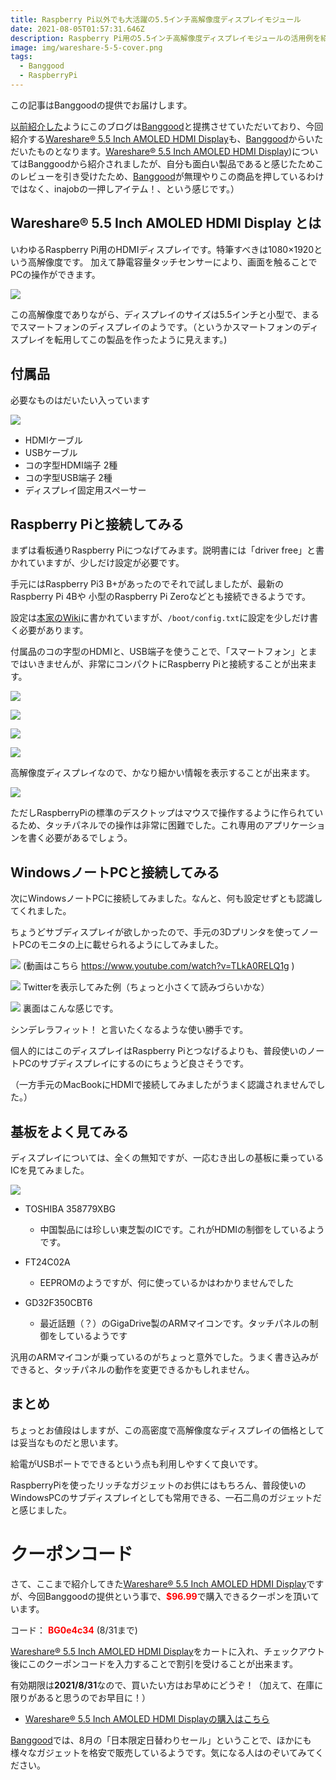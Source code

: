 ```yaml
---
title: Raspberry Pi以外でも大活躍の5.5インチ高解像度ディスプレイモジュール
date: 2021-08-05T01:57:31.646Z
description: Raspberry Pi用の5.5インチ高解像度ディスプレイモジュールの活用例を紹介します。
image: img/wareshare-5-5-cover.png
tags:
  - Banggood
  - RaspberryPi
---
```

この記事はBanggoodの提供でお届けします。

[以前紹介した](../../post/中国ecサイトbanggood/)ようにこのブログは[Banggood](https://jp.banggood.com/?p=0M092355466124202012)と提携させていただいており、今回紹介する[Wareshare® 5.5 Inch AMOLED HDMI Display](https://www.banggood.com/Wareshare-5_5-Inch-AMOLED-HDMI-Display-Capacitive-Touch-Screen-with-Tempered-Glass-Support-for-NVIDIA-Jetson-Nano-Raspberry-Pi-p-1526354.html?p=0M092355466124202012)も、[Banggood](https://jp.banggood.com/?p=0M092355466124202012)からいただいたものとなります。[Wareshare® 5.5 Inch AMOLED HDMI Display](https://www.banggood.com/Wareshare-5_5-Inch-AMOLED-HDMI-Display-Capacitive-Touch-Screen-with-Tempered-Glass-Support-for-NVIDIA-Jetson-Nano-Raspberry-Pi-p-1526354.html?p=0M092355466124202012))についてはBanggoodから紹介されましたが、自分も面白い製品であると感じたためこのレビューを引き受けたため、[Banggood](https://jp.banggood.com/?p=0M092355466124202012)が無理やりこの商品を押しているわけではなく、inajobの一押しアイテム！、という感じです。）

## Wareshare® 5.5 Inch AMOLED HDMI Display とは

いわゆるRaspberry Pi用のHDMIディスプレイです。特筆すべきは1080×1920という高解像度です。
加えて静電容量タッチセンサーにより、画面を触ることでPCの操作ができます。

![](img/wareshare-5-5-raspberrypi.jpg)

この高解像度でありながら、ディスプレイのサイズは5.5インチと小型で、まるでスマートフォンのディスプレイのようです。（というかスマートフォンのディスプレイを転用してこの製品を作ったように見えます。)

## 付属品

必要なものはだいたい入っています

![](img/wareshare-5-5-accessory.jpg)

* HDMIケーブル
* USBケーブル
* コの字型HDMI端子 2種
* コの字型USB端子 2種
* ディスプレイ固定用スペーサー

## Raspberry Piと接続してみる

まずは看板通りRaspberry Piにつなげてみます。説明書には「driver free」と書かれていますが、少しだけ設定が必要です。

手元にはRaspberry Pi3 B+があったのでそれで試しましたが、最新のRaspberry Pi 4Bや 小型のRaspberry Pi Zeroなどとも接続できるようです。

設定は[本家のWiki](https://www.waveshare.com/wiki/5.5inch_HDMI_AMOLED)に書かれていますが、`/boot/config.txt`に設定を少しだけ書く必要があります。

付属品のコの字型のHDMIと、USB端子を使うことで、「スマートフォン」とまではいきませんが、非常にコンパクトにRaspberry Piと接続することが出来ます。

![](img/wareshare-5-5-raspberrypi.jpg)

![](img/wareshare-5-5-raspberrypi-back.jpg)

![](img/wareshare-5-5-raspberrypi-side.jpg)

![](img/wareshare-5-5-raspberrypi-side2.jpg)

高解像度ディスプレイなので、かなり細かい情報を表示することが出来ます。

![](img/wareshare-5-5-raspberrypi-detail.jpg)

ただしRaspberryPiの標準のデスクトップはマウスで操作するように作られているため、タッチパネルでの操作は非常に困難でした。これ専用のアプリケーションを書く必要があるでしょう。

## WindowsノートPCと接続してみる

次にWindowsノートPCに接続してみました。なんと、何も設定せずとも認識してくれました。

ちょうどサブディスプレイが欲しかったので、手元の3Dプリンタを使ってノートPCのモニタの上に載せられるようにしてみました。

![](img/wareshare-5-5-winnote.jpg)
(動画はこちら https://www.youtube.com/watch?v=TLkA0RELQ1g )

![](img/wareshare-5-5-winnote2.jpg)
Twitterを表示してみた例（ちょっと小さくて読みづらいかな）

![](img/wareshare-5-5-winnote3.jpg)
裏面はこんな感じです。

シンデレラフィット！ と言いたくなるような使い勝手です。

個人的にはこのディスプレイはRaspberry Piとつなげるよりも、普段使いのノートPCのサブディスプレイにするのにちょうど良さそうです。

（一方手元のMacBookにHDMIで接続してみましたがうまく認識されませんでした。）

## 基板をよく見てみる

ディスプレイについては、全くの無知ですが、一応むき出しの基板に乗っているICを見てみました。

![](img/wareshare-5-5-circuit.jpg)

* TOSHIBA 358779XBG

  * 中国製品には珍しい東芝製のICです。これがHDMIの制御をしているようです。
* FT24C02A

  * EEPROMのようですが、何に使っているかはわかりませんでした
* GD32F350CBT6

  * 最近話題（？）のGigaDrive製のARMマイコンです。タッチパネルの制御をしているようです

汎用のARMマイコンが乗っているのがちょっと意外でした。うまく書き込みができると、タッチパネルの動作を変更できるかもしれません。

## まとめ

ちょっとお値段はしますが、この高密度で高解像度なディスプレイの価格としては妥当なものだと思います。

給電がUSBポートでできるという点も利用しやすくて良いです。

RaspberryPiを使ったリッチなガジェットのお供にはもちろん、普段使いのWindowsPCのサブディスプレイとしても常用できる、一石二鳥のガジェットだと感じました。

# クーポンコード

さて、ここまで紹介してきた[Wareshare® 5.5 Inch AMOLED HDMI Display](https://www.banggood.com/Wareshare-5_5-Inch-AMOLED-HDMI-Display-Capacitive-Touch-Screen-with-Tempered-Glass-Support-for-NVIDIA-Jetson-Nano-Raspberry-Pi-p-1526354.html?p=0M092355466124202012)ですが、今回Banggoodの提供という事で、<span style="color:red">**$96.99**</span>で購入できるクーポンを頂いています。

コード：
<span style="color:red">**BG0e4c34**</span> (8/31まで)

[Wareshare® 5.5 Inch AMOLED HDMI Display](https://www.banggood.com/Wareshare-5_5-Inch-AMOLED-HDMI-Display-Capacitive-Touch-Screen-with-Tempered-Glass-Support-for-NVIDIA-Jetson-Nano-Raspberry-Pi-p-1526354.html?p=0M092355466124202012)をカートに入れ、チェックアウト後にこのクーポンコードを入力することで割引を受けることが出来ます。

有効期限は**2021/8/31**なので、買いたい方はお早めにどうぞ！（加えて、在庫に限りがあると思うのでお早目に！）

* [Wareshare® 5.5 Inch AMOLED HDMI Displayの購入はこちら](https://www.banggood.com/Wareshare-5_5-Inch-AMOLED-HDMI-Display-Capacitive-Touch-Screen-with-Tempered-Glass-Support-for-NVIDIA-Jetson-Nano-Raspberry-Pi-p-1526354.html?p=0M092355466124202012)

[Banggood](https://www.banggood.com/marketing-jpcoupon/tid-8783.html?utmid=17856&p=0M092355466124202012)では、8月の「日本限定日替わりセール」ということで、ほかにも様々なガジェットを格安で販売しているようです。気になる人はのぞいてみてください。
